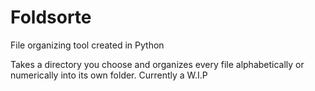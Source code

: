 # Foldsorte

File organizing tool created in Python

Takes a directory you choose and organizes every file alphabetically or numerically into its own folder. Currently a W.I.P
